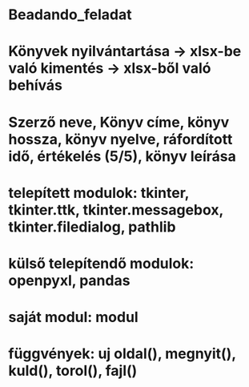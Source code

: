 # Beadando_feladat
# Könyvek nyilvántartása -> xlsx-be való kimentés -> xlsx-ből való behívás
# Szerző neve, Könyv címe, könyv hossza, könyv nyelve, ráfordított idő, értékelés (5/5), könyv leírása

# telepített modulok: tkinter, tkinter.ttk, tkinter.messagebox, tkinter.filedialog, pathlib
# külső telepítendő modulok: openpyxl, pandas
# saját modul: modul
# függvények: uj oldal(), megnyit(), kuld(), torol(), fajl()